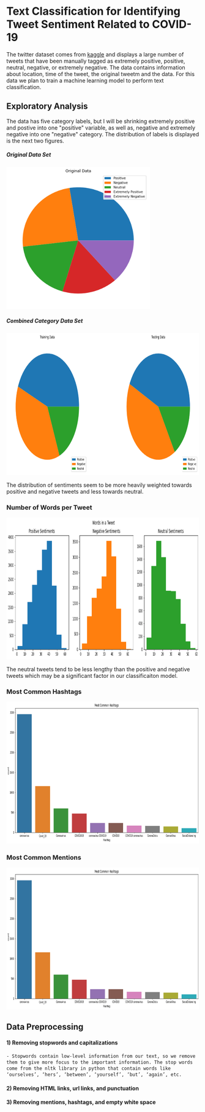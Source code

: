 # <a title="Text Classification for Identifying Tweet Sentiment Related to COVID-19"> Text Classification for Identifying Tweet Sentiment Related to COVID-19</a>


The twitter dataset comes from [kaggle](https://www.kaggle.com/datatattle/covid-19-nlp-text-classification) and displays a large number of tweets that have been manually tagged as extremely positive, positive, neutral, negative, or extremely negative. The data contains information about location, time of the tweet, the original tweetm and the data. For this data we plan to train a machine learning model to perform text classification.

## Exploratory Analysis

The data has five category labels, but I will be shrinking extremely positive and postive into one "positive" variable, as well as, negative and extremely negative into one "negative" category. The distribution of labels is displayed is the next two figures.

##### Original Data Set
<img src="nlp_images/original_data_sentiments2.png" width="375" height="370" data-rotate="90"/>

##### Combined Category Data Set
<img src="nlp_images/train:test_sentiments.png" width="800" height="370" data-rotate="90"/>

The distribution of sentiments seem to be more heavily weighted towards positive and negative tweets and less towards neutral.


### Number of Words per Tweet

<img src="nlp_images/words_in_tweet1.png" width="800" height="370" data-rotate="90"/>

The neutral tweets tend to be less lengthy than the positive and negative tweets which may be a significant factor in our classificaiton model.

### Most Common Hashtags

<img src="nlp_images/most_common_hashtags.png" width="800" height="370" data-rotate="90"/>

### Most Common Mentions

<img src="nlp_images/most_common_hashtags.png" width="800" height="370" data-rotate="90"/>


## Data Preprocessing

#### 1) Removing stopwords and capitalizations

    - Stopwords contain low-level information from our text, so we remove them to give more focus to the important information. The stop words come from the nltk library in python that contain words like ‘ourselves’, ‘hers’, ‘between’, ‘yourself’, ‘but’, ‘again’, etc.

#### 2) Removing HTML links, url links, and punctuation
#### 3) Removing mentions, hashtags, and empty white space













